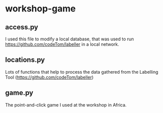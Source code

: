 # workshop-game

## access.py
I used this file to modify a local database, that was used to run https://github.com/codeTom/labeller in a local network.

## locations.py
Lots of functions that help to process the data gathered from the Labelling Tool (https://github.com/codeTom/labeller)

## game.py
The point-and-click game I used at the workshop in Africa.
